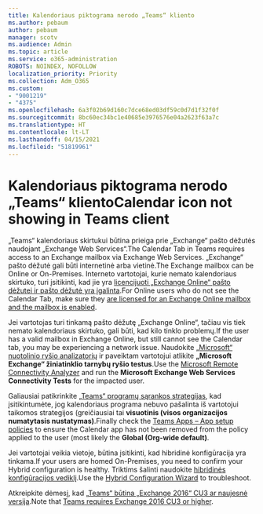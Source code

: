 ```yaml
---
title: Kalendoriaus piktograma nerodo „Teams“ kliento
ms.author: pebaum
author: pebaum
manager: scotv
ms.audience: Admin
ms.topic: article
ms.service: o365-administration
ROBOTS: NOINDEX, NOFOLLOW
localization_priority: Priority
ms.collection: Adm_O365
ms.custom:
- "9001219"
- "4375"
ms.openlocfilehash: 6a3f02b69d160c7dce68ed03df59c0d7d1f32f0f
ms.sourcegitcommit: 8bc60ec34bc1e40685e3976576e04a2623f63a7c
ms.translationtype: HT
ms.contentlocale: lt-LT
ms.lasthandoff: 04/15/2021
ms.locfileid: "51819961"
---
```

# <a name="calendar-icon-not-showing-in-teams-client"></a><span data-ttu-id="0349e-102">Kalendoriaus piktograma nerodo „Teams“ kliento</span><span class="sxs-lookup"><span data-stu-id="0349e-102">Calendar icon not showing in Teams client</span></span>

<span data-ttu-id="0349e-103">„Teams“ kalendoriaus skirtukui būtina prieiga prie „Exchange“ pašto dėžutės naudojant „Exchange Web Services“.</span><span class="sxs-lookup"><span data-stu-id="0349e-103">The Calendar Tab in Teams requires access to an Exchange mailbox via Exchange Web Services.</span></span> <span data-ttu-id="0349e-104">„Exchange“ pašto dėžutė gali būti internetinė arba vietinė.</span><span class="sxs-lookup"><span data-stu-id="0349e-104">The Exchange mailbox can be Online or On-Premises.</span></span> <span data-ttu-id="0349e-105">Interneto vartotojai, kurie nemato kalendoriaus skirtuko, turi įsitikinti, kad jie yra [licencijuoti „Exchange Online“ pašto dėžutei ir pašto dėžutė yra įgalinta](https://docs.microsoft.com/exchange/recipients-in-exchange-online/create-user-mailboxes).</span><span class="sxs-lookup"><span data-stu-id="0349e-105">For Online users who do not see the Calendar Tab, make sure they [are licensed for an Exchange Online mailbox and the mailbox is enabled](https://docs.microsoft.com/exchange/recipients-in-exchange-online/create-user-mailboxes).</span></span>

<span data-ttu-id="0349e-106">Jei vartotojas turi tinkamą pašto dėžutę „Exchange Online“, tačiau vis tiek nemato kalendoriaus skirtuko, gali būti, kad kilo tinklo problemų.</span><span class="sxs-lookup"><span data-stu-id="0349e-106">If the user has a valid mailbox in Exchange Online, but still cannot see the Calendar tab, you may be experiencing a network issue.</span></span> <span data-ttu-id="0349e-107">Naudokite [„Microsoft“ nuotolinio ryšio analizatorių](https://testconnectivity.microsoft.com/) ir paveiktam vartotojui atlikite **„Microsoft Exchange“ žiniatinklio tarnybų ryšio testus**.</span><span class="sxs-lookup"><span data-stu-id="0349e-107">Use the [Microsoft Remote Connectivity Analyzer](https://testconnectivity.microsoft.com/) and run the **Microsoft Exchange Web Services Connectivity Tests** for the impacted user.</span></span>

<span data-ttu-id="0349e-108">Galiausiai patikrinkite [„Teams“ programų sąrankos strategijas](https://admin.teams.microsoft.com/policies/app-setup), kad įsitikintumėte, jog kalendoriaus programa nebuvo pašalinta iš vartotojui taikomos strategijos (greičiausiai tai **visuotinis (visos organizacijos numatytasis nustatymas)**.</span><span class="sxs-lookup"><span data-stu-id="0349e-108">Finally check the [Teams Apps – App setup policies](https://admin.teams.microsoft.com/policies/app-setup) to ensure the Calendar app has not been removed from the policy applied to the user (most likely the **Global (Org-wide default)**.</span></span>

<span data-ttu-id="0349e-109">Jei vartotojai veikia vietoje, būtina įsitikinti, kad hibridinė konfigūracija yra tinkama.</span><span class="sxs-lookup"><span data-stu-id="0349e-109">If your users are homed On-Premises, you need to confirm your Hybrid configuration is healthy.</span></span> <span data-ttu-id="0349e-110">Triktims šalinti naudokite [hibridinės konfigūracijos vediklį](https://docs.microsoft.com/exchange/hybrid-deployment/hybrid-agent).</span><span class="sxs-lookup"><span data-stu-id="0349e-110">Use the [Hybrid Configuration Wizard](https://docs.microsoft.com/exchange/hybrid-deployment/hybrid-agent) to troubleshoot.</span></span>

<span data-ttu-id="0349e-111">Atkreipkite dėmesį, kad [„Teams“ būtina „Exchange 2016“ CU3 ar naujesnė versija](https://docs.microsoft.com/microsoftteams/exchange-teams-interact).</span><span class="sxs-lookup"><span data-stu-id="0349e-111">Note that [Teams requires Exchange 2016 CU3 or higher](https://docs.microsoft.com/microsoftteams/exchange-teams-interact).</span></span>
